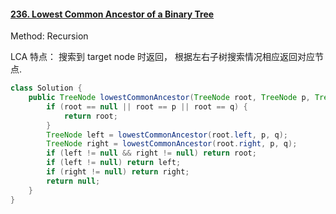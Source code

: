 #### [236. Lowest Common Ancestor of a Binary Tree](https://leetcode-cn.com/problems/lowest-common-ancestor-of-a-binary-tree/)

Method: Recursion

LCA 特点： 搜索到 target node 时返回， 根据左右子树搜索情况相应返回对应节点.

```java
class Solution {
    public TreeNode lowestCommonAncestor(TreeNode root, TreeNode p, TreeNode q) {
        if (root == null || root == p || root == q) {
            return root;
        }
        TreeNode left = lowestCommonAncestor(root.left, p, q);
        TreeNode right = lowestCommonAncestor(root.right, p, q);
        if (left != null && right != null) return root;
        if (left != null) return left;
        if (right != null) return right;
        return null;
    }
}
```

